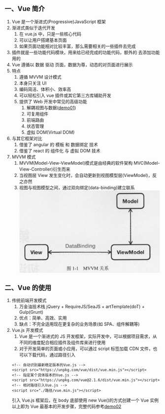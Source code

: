 ## 一、Vue 简介

1. Vue 是一个渐进式(Progressive)JavaScript 框架
2. 渐进式类似于迭代开发
   1. 在 vue.js 中，只是一些核心代码
   2. 可以让用户搭建基本页面
   3. 如果页面功能相对比较丰富，那么需要相关的一些插件去完成
3. 插件就是一些功能代码模块，用来给已经完成的功能代码，额外的
   去添加功能用的
4. Vue 遵循以 数据 驱动 页面，数据为尊，动态的对页面进行展示
5. 特点
   1. 遵循 MVVM 设计模式
   2. 本身只关注 UI
   3. 编码简洁、体积小、效率高
   4. 可以轻松引入 vue 插件或其它第三方库辅助开发
   5. 提供了 Web 开发中常见的高级功能
      1. 解耦视图与数据([demo01](https://github.com/DeLei33534/vue_review/blob/master/vue_base/chapter01/demo01.html))
      2. 可复用组件
      3. 前端路由
      4. 状态管理
      5. 虚拟 DOM(Virtual DOM)
6. 与其它框架对比
   1. 借鉴了 angular 的 模板 和 数据绑定 技术
   2. 借鉴了 react 的 组件化 与 虚拟 DOM 技术
7. MVVM 模式
   1. MVVM(Model-View-ViewModel)模式是由经典的软件架构 MVC(Model-View-Controller)衍生而来
   2. 当视图层 View 发生变化时，会自动更新到视图模型层(ViewModel)，反之亦然
   3. 视图与视图模型之间，通过双向绑定(data-binding)建立联系
      ![image-20200818085250596](assets/image-20200818085250596.png)

## 二、Vue 的使用

1. 传统前端开发模式
   1. 万金油技术栈
      jQuery + RequireJS/SeaJS + artTemplate(doT) + Gulp(Grunt)
   2. 优点：简单、高效、实用
   3. 缺点：不完全适用现在更复杂的业务场景(如 SPA、组件解耦等)
2. Vue.js 开发模式
   1. Vue 是一个渐进式的 JS 开发框架，实际开发中，可以根据项目需求，从不同的维度配合相应插件及组件库来进行使用
   2. 对于开发简单的页面或小应用，可以通过 script 标签加载 CDN 文件，也可以下载代码，通过路径引入
   ```
   <!-- 自动识别最新稳定版本的Vue.js -->
   <script src="https://unpkg.com/vue/dist/vue.min.js"></script>
   <!-- 指定某个具体版本的Vue.js -->
   <script src="https://unpkg.com/vue@2.1.6/dist/vue.min.js"></script>
   <!-- 相对路径引入Vue.js -->
   <script src="./路径/vue.min.js"></script>
   ```
   引入 Vue.js 框架后，在 body 底部使用 new Vue()的方式创建一个 Vue 实例
   以上即为 Vue 最基本的开发步骤，完整代码参考[demo02](https://github.com/DeLei33534/vue_review/blob/master/vue_base/chapter01/demo02.html)
